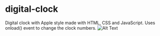# digital-clock
Digital clock with Apple style made with HTML, CSS and JavaScript.
Uses onload() event to change the clock numbers.
![Alt Text](https://media.giphy.com/media/vFKqnCdLPNOKc/giphy.gif)

